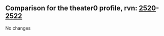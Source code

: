 ## Comparison for the theater0 profile, rvn: [2520](https://github.com/PRO100KatYT/FortniteProfileRevisions/tree/main/profiles/theater0/2520%20theater0.json)-[2522](https://github.com/PRO100KatYT/FortniteProfileRevisions/tree/main/profiles/theater0/2522%20theater0.json)

No changes
